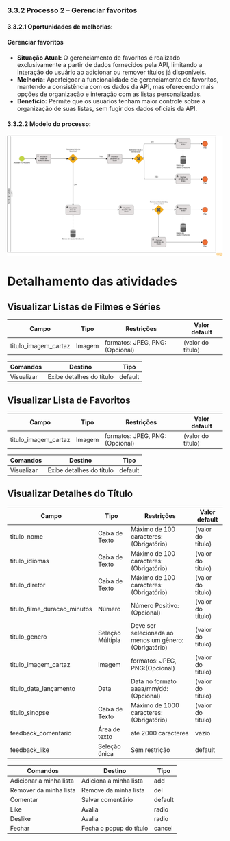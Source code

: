 ### 3.3.2 Processo 2 – Gerenciar favoritos

#### 3.3.2.1 Oportunidades de melhorias:

#### Gerenciar favoritos

- **Situação Atual:** O gerenciamento de favoritos é realizado exclusivamente a partir de dados fornecidos pela API, limitando a interação do usuário ao adicionar ou remover títulos já disponíveis.
- **Melhoria:** Aperfeiçoar a funcionalidade de gerenciamento de favoritos, mantendo a consistência com os dados da API, mas oferecendo mais opções de organização e interação com as listas personalizadas.
- **Benefício:** Permite que os usuários tenham maior controle sobre a organização de suas listas, sem fugir dos dados oficiais da API.

#### 3.3.2.2 Modelo do processo:

![Processos de gerenciar favoritos](images/processo_2.png)

# Detalhamento das atividades

## **Visualizar Listas de Filmes e Séries**

| **Campo**                    | **Tipo**         | **Restrições**                                        | **Valor default** |
| ---                          | ---              | ---                                                   | ---               |
| titulo_imagem_cartaz         | Imagem           | formatos: JPEG, PNG:(Opcional)                        | (valor do título) |

| **Comandos**                 |  **Destino**                                                             | **Tipo**          |
| ---                          | ---                                                                      | ---               |
| Visualizar                   | Exibe detalhes do título	                                                | default           |


## **Visualizar Lista de Favoritos**

| **Campo**                    | **Tipo**         | **Restrições**                                        | **Valor default** |
| ---                          | ---              | ---                                                   | ---               |
| titulo_imagem_cartaz         | Imagem           | formatos: JPEG, PNG:(Opcional)                        | (valor do título) |

| **Comandos**         |  **Destino**                                     | **Tipo**          |
| ---                  | ---                                              | ---               |
| Visualizar           | Exibe detalhes do título	                        | default           |

## **Visualizar Detalhes do Título**

| **Campo**                    | **Tipo**         | **Restrições**                                        | **Valor default** |
| ---                          | ---              | ---                                                   | ---               |
| titulo_nome                  | Caixa de Texto   | Máximo de 100 caracteres:(Obrigatório)                | (valor do título) |
| titulo_idiomas               | Caixa de Texto   | Máximo de 100 caracteres:(Obrigatório)                | (valor do título) |
| titulo_diretor               | Caixa de Texto   | Máximo de 100 caracteres:(Obrigatório)                | (valor do título) |
| titulo_filme_duracao_minutos | Número           | Número Positivo:(Opcional)                            | (valor do título) |
| titulo_genero                | Seleção Múltipla | Deve ser selecionada ao menos um gênero:(Obrigatório) | (valor do título) |
| titulo_imagem_cartaz         | Imagem           | formatos: JPEG, PNG:(Opcional)                        | (valor do título) |
| titulo_data_lançamento       | Data             | Data no formato aaaa/mm/dd:(Opcional)                 | (valor do título) |
| titulo_sinopse               | Caixa de Texto   | Máximo de 1000 caracteres:(Obrigatório)               | (valor do título) |
| feedback_comentario          | Área de texto    | até 2000 caracteres                                   | vazio             |
| feedback_like                | Seleção única    | Sem restrição                                         | default           |

| **Comandos**               |  **Destino**                                     | **Tipo**          |
| ---                        | ---                                              | ---               |
| Adicionar a minha lista    | Adiciona a minha lista                           | add               |
| Remover da minha lista     | Remove da minha lista                            | del               |
| Comentar                   | Salvar comentário                                | default           |
| Like                       | Avalia                                           | radio             |
| Deslike                    | Avalia                                           | radio             |
| Fechar                     | Fecha o popup do título	                        | cancel            |




